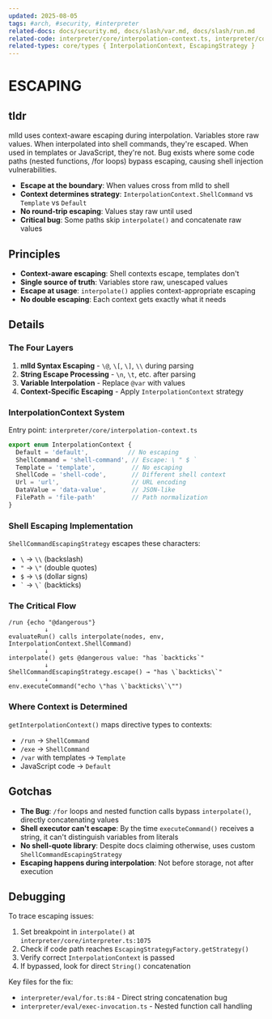 ```yaml
---
updated: 2025-08-05
tags: #arch, #security, #interpreter
related-docs: docs/security.md, docs/slash/var.md, docs/slash/run.md
related-code: interpreter/core/interpolation-context.ts, interpreter/core/interpreter.ts, interpreter/eval/run.ts, interpreter/eval/for.ts
related-types: core/types { InterpolationContext, EscapingStrategy }
---
```


# ESCAPING

## tldr

mlld uses context-aware escaping during interpolation. Variables store raw values. When interpolated into shell commands, they're escaped. When used in templates or JavaScript, they're not. Bug exists where some code paths (nested functions, /for loops) bypass escaping, causing shell injection vulnerabilities.

- **Escape at the boundary**: When values cross from mlld to shell
- **Context determines strategy**: `InterpolationContext.ShellCommand` vs `Template` vs `Default`
- **No round-trip escaping**: Values stay raw until used
- **Critical bug**: Some paths skip `interpolate()` and concatenate raw values

## Principles

- **Context-aware escaping**: Shell contexts escape, templates don't
- **Single source of truth**: Variables store raw, unescaped values
- **Escape at usage**: `interpolate()` applies context-appropriate escaping
- **No double escaping**: Each context gets exactly what it needs

## Details

### The Four Layers

1. **mlld Syntax Escaping** - `\@`, `\[`, `\]`, `\\` during parsing
2. **String Escape Processing** - `\n`, `\t`, etc. after parsing
3. **Variable Interpolation** - Replace `@var` with values
4. **Context-Specific Escaping** - Apply `InterpolationContext` strategy

### InterpolationContext System

Entry point: `interpreter/core/interpolation-context.ts`

```typescript
export enum InterpolationContext {
  Default = 'default',           // No escaping
  ShellCommand = 'shell-command', // Escape: \ " $ `
  Template = 'template',          // No escaping
  ShellCode = 'shell-code',       // Different shell context
  Url = 'url',                    // URL encoding
  DataValue = 'data-value',       // JSON-like
  FilePath = 'file-path'          // Path normalization
}
```

### Shell Escaping Implementation

`ShellCommandEscapingStrategy` escapes these characters:
- `\` → `\\` (backslash)
- `"` → `\"` (double quotes)
- `$` → `\$` (dollar signs)
- `` ` `` → `` \` `` (backticks)

### The Critical Flow

```
/run {echo "@dangerous"}
          ↓
evaluateRun() calls interpolate(nodes, env, InterpolationContext.ShellCommand)
          ↓
interpolate() gets @dangerous value: "has `backticks`"
          ↓
ShellCommandEscapingStrategy.escape() → "has \`backticks\`"
          ↓
env.executeCommand("echo \"has \`backticks\`\"")
```

### Where Context is Determined

`getInterpolationContext()` maps directive types to contexts:
- `/run` → `ShellCommand`
- `/exe` → `ShellCommand`
- `/var` with templates → `Template`
- JavaScript code → `Default`

## Gotchas

- **The Bug**: `/for` loops and nested function calls bypass `interpolate()`, directly concatenating values
- **Shell executor can't escape**: By the time `executeCommand()` receives a string, it can't distinguish variables from literals
- **No shell-quote library**: Despite docs claiming otherwise, uses custom `ShellCommandEscapingStrategy`
- **Escaping happens during interpolation**: Not before storage, not after execution

## Debugging

To trace escaping issues:
1. Set breakpoint in `interpolate()` at `interpreter/core/interpreter.ts:1075`
2. Check if code path reaches `EscapingStrategyFactory.getStrategy()`
3. Verify correct `InterpolationContext` is passed
4. If bypassed, look for direct `String()` concatenation

Key files for the fix:
- `interpreter/eval/for.ts:84` - Direct string concatenation bug
- `interpreter/eval/exec-invocation.ts` - Nested function call handling